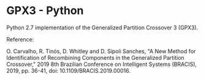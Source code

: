 # GPX3 - Python
Python 2.7 implementation of the Generalized Partition Crossover 3 (GPX3).

Reference:

O. Carvalho, R. Tinós, D. Whitley and D. Sipoli Sanches,
"A New Method for Identification of Recombining Components
in the Generalized Partition Crossover,"
2019 8th Brazilian Conference on Intelligent Systems (BRACIS),
2019, pp. 36-41, doi: 10.1109/BRACIS.2019.00016.
